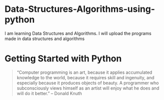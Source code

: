 # Data-Structures-Algorithms-using-python
I am learning Data Structures and Algorithms. I will upload the programs made in data structures and algorithms

# Getting Started with Python
> “Computer programming
is an art, because it applies
accumulated knowledge
to the world, because it
requires skill and ingenuity,
and especially because
it produces objects of
beauty. A programmer who
subconsciously views himself
as an artist will enjoy what he
does and will do it better.”
– Donald Knuth
